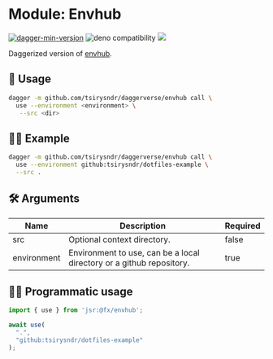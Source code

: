 # Module: Envhub

[![dagger-min-version](https://shield.fluentci.io/dagger/v0.11.7)](https://dagger.io)
![deno compatibility](https://shield.deno.dev/deno/^1.41)
[![](https://jsr.io/badges/@fx/envhub)](https://jsr.io/@fx/envhub)

Daggerized version of [envhub](https://github.com/tsirysndr/envhub).

## 🚀 Usage

```sh
dagger -m github.com/tsirysndr/daggerverse/envhub call \
  use --environment <environment> \
   --src <dir>
```

## 🧑‍🔬 Example

```sh
dagger -m github.com/tsirysndr/daggerverse/envhub call \
  use --environment github:tsirysndr/dotfiles-example \
  --src .
```

## 🛠️ Arguments

| Name         | Description                                                          | Required |
| ------------ | -------------------------------------------------------------------- | -------- |
| src          | Optional context directory.                                          | false    |
| environment  | Environment to use, can be a local directory or a github repository. | true     |

## 🧑‍💻 Programmatic usage

```typescript
import { use } from 'jsr:@fx/envhub';

await use(
  ".",
  "github:tsirysndr/dotfiles-example"
);
```
